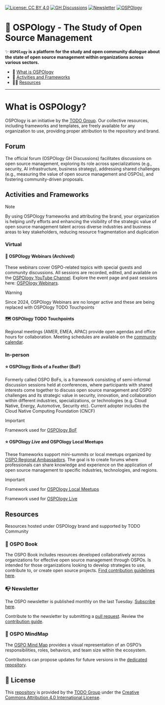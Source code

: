 [![License: CC BY 4.0](https://img.shields.io/badge/License-CC_BY_4.0-lightgrey.svg)](https://creativecommons.org/licenses/by/4.0/)
[![GH Discussions](https://img.shields.io/badge/OSPO-Discussions-green)](https://github.com/todogroup/ospology/discussions)
[![Newsletter](https://badgen.net/badge/OSPONews/Newsletter/green)](https://todogroup.org/community/osponews/)
[![OSPOlogy](https://img.shields.io/youtube/channel/subscribers/UCi-ELHAwzoYZvAs4FH-ShaA?style=social)](https://www.youtube.com/@ospology)

# 📖 OSPOlogy - The Study of Open Source Management  

✨ **`OSPOlogy` is a platform for the study and open community dialogue about the state of open source management within organizations across various sectors.**  

- 💚 [What is OSPOlogy](#what-is-ospology)  
- 🦺 [Activities and Frameworks](#activities-and-frameworks)  
- 🕵️‍♀️ [Resources](#resources)  

---

# What is OSPOlogy?  

OSPOlogy is an initiative by the [TODO Group](https://todogroup.org/). Our collective resources, including frameworks and templates, are freely available for any organization to use, providing proper attribution to the repository and brand.


## Forum 

The official forum (OSPOlogy GH Discussions) facilitates discussions on open source management, exploring its role across specializations (e.g., security, AI infrastructure, business strategy), addressing shared challenges (e.g., measuring the value of open source management and OSPOs), and fostering community-driven proposals.  

## Activities and Frameworks  

> [!note]  
> By using OSPOlogy frameworks and attributing the brand, your organization is helping unify efforts and enhancing the visibility of the strategic value of open source management talent across diverse industries and business areas to key stakeholders, reducing resource fragmentation and duplication

### Virtual  

#### 🔭 OSPOlogy Webinars (Archived)  

These webinars cover OSPO-related topics with special guests and community discussions. All sessions are recorded, edited, and available on the [OSPOlogy YouTube Channel](https://www.youtube.com/channel/UCi-ELHAwzoYZvAs4FH-ShaA). Explore the event page and past sessions here: [OSPOlogy Webinars](https://github.com/todogroup/ospology/tree/main/meetings#event-page-and-past-sessions). 

> [!warning]
> Since 2024, OSPOlogy Webinars are no longer active and these are being replaced with OSPOlogy TODO Touchpoints 

#### 🗺 OSPOlogy TODO Touchpoints  

Regional meetings (AMER, EMEA, APAC) provide open agendas and office hours for collaboration. Meeting schedules are available on the [community calendar](https://todogroup.org/community/meetings/).  

### In-person 

#### ⭐️ OSPOlogy Birds of a Feather (BoF)

Formerly called OSPO BoFs, is a framework consisting of semi-informal discussion sessions held at conferences, where participants with shared interests come together to discuss open source management and OSPO challenges and its strategic value in security, innovation, and collaboration within different industries, specializations, or technologies (e.g. Cloud Native, Energy, Automotive, Security etc). Current adopter includes the Cloud Native Computing Foundation (CNCF)

> [!important]
> Framework used for [OSPOlogy BoF](https://github.com/todogroup/ospology/tree/main/BoF)

#### ⭐️ OSPOlogy *Live* and OSPOlogy Local Meetups  

These frameworks support mini-summits or local meetups organized by [OSPO Regional Ambassadors](https://todogroup.org/community/ambassadors/). The goal is to create forums where professionals can share knowledge and experience on the application of open source management to specific industries, technologies, and regions.  

> [!important]
> Framework used for [OSPOlogy Local Meetups](https://github.com/todogroup/ospology/tree/main/local-meetups)
> 
> Framework used for [OSPOlogy Live](https://github.com/todogroup/ospology/tree/main/ospology-live)


## Resources

Resources hosted under OSPOlogy brand and supported by TODO Community

### 📖 OSPO Book

The OSPO Book includes resources developed collaboratively across organizations for effective open source management through OSPOs. Is intended for those organizations looking to develop strategies to use, contribute to, or create open source projects.
[Find contribution guidelines here](https://github.com/todogroup/ospology/tree/main/ospo-book).  

### 📭 Newsletter  

The OSPO newsletter is published monthly on the last Tuesday. [Subscribe here](https://todogroup.org/community/osponews/).  

Contribute to the newsletter by submitting a [pull request](https://github.com/todogroup/ospology/compare). Review the [contribution guide](https://github.com/todogroup/ospology/tree/main/newsletter#how-to-contribute-to-osponews).  

### 🧭 OSPO MindMap

The [OSPO Mind Map](https://ospomindmap.todogroup.org/) provides a visual representation of an OSPO’s responsibilities, roles, behaviors, and team size within the ecosystem.  

Contributors can propose updates for future versions in the [dedicated repository](https://github.com/todogroup/ospology/tree/main/ospo-mindmap).  

## 📝 License  

This [repository](https://github.com/todogroup/ospology) is provided by the [TODO Group](https://todogroup.org) under the [Creative Commons Attribution 4.0 International License](./LICENSE).  
